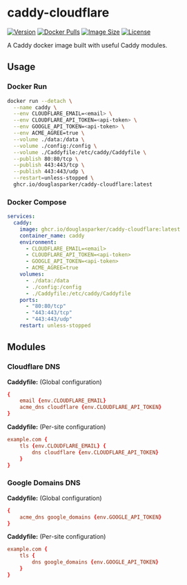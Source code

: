# caddy-cloudflare

[![Version](https://img.shields.io/docker/v/douglasparker/caddy-cloudflare?style=flat-square&sort=semver)](https://hub.docker.com/r/douglasparker/caddy-cloudflare)
[![Docker Pulls](https://img.shields.io/docker/pulls/douglasparker/caddy-cloudflare?style=flat-square)](https://hub.docker.com/r/douglasparker/caddy-cloudflare)
[![Image Size](https://img.shields.io/docker/image-size/douglasparker/caddy-cloudflare?style=flat-square)](https://hub.docker.com/r/douglasparker/caddy-cloudflare)
[![License](https://img.shields.io/github/license/douglasparker/caddy-cloudflare?style=flat-square)](https://github.com/douglasparker/caddy-cloudflare/blob/main/LICENSE.md)

A Caddy docker image built with useful Caddy modules.

## Usage

### Docker Run

```bash
docker run --detach \
  --name caddy \
  --env CLOUDFLARE_EMAIL=<email> \
  --env CLOUDFLARE_API_TOKEN=<api-token> \
  --env GOOGLE_API_TOKEN=<api-token> \
  --env ACME_AGREE=true \
  --volume ./data:/data \
  --volume ./config:/config \
  --volume ./Caddyfile:/etc/caddy/Caddyfile \
  --publish 80:80/tcp \
  --publish 443:443/tcp \
  --publish 443:443/udp \
  --restart=unless-stopped \
  ghcr.io/douglasparker/caddy-cloudflare:latest
```

### Docker Compose

```yaml
services:
  caddy:
    image: ghcr.io/douglasparker/caddy-cloudflare:latest
    container_name: caddy
    environment:
      - CLOUDFLARE_EMAIL=<email>
      - CLOUDFLARE_API_TOKEN=<api-token>
      - GOOGLE_API_TOKEN=<api-token>
      - ACME_AGREE=true
    volumes:
      - ./data:/data
      - ./config:/config
      - ./Caddyfile:/etc/caddy/Caddyfile
    ports:
      - "80:80/tcp"
      - "443:443/tcp"
      - "443:443/udp"
    restart: unless-stopped
```

## Modules

### Cloudflare DNS

**Caddyfile:** (Global configuration)

```conf
{
	email {env.CLOUDFLARE_EMAIL}
	acme_dns cloudflare {env.CLOUDFLARE_API_TOKEN}
}
```

**Caddyfile:** (Per-site configuration)

```conf
example.com {
	tls {env.CLOUDFLARE_EMAIL} { 
		dns cloudflare {env.CLOUDFLARE_API_TOKEN}
	}
}
```

### Google Domains DNS

**Caddyfile:** (Global configuration)

```conf
{
	acme_dns google_domains {env.GOOGLE_API_TOKEN}
}
```

**Caddyfile:** (Per-site configuration)

```conf
example.com {
	tls { 
		dns google_domains {env.GOOGLE_API_TOKEN}
	}
}
```